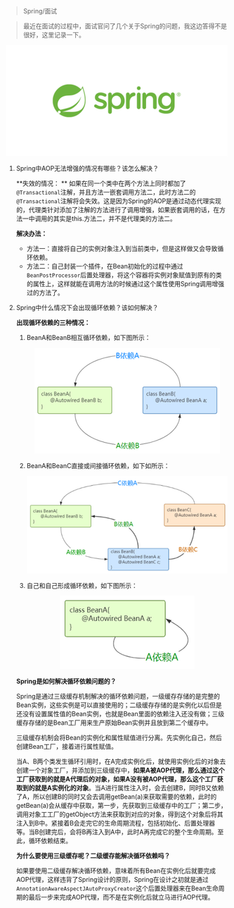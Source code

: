> Spring/面试

> 最近在面试的过程中，面试官问了几个关于Spring的问题，我这边答得不是很好，这里记录一下。

<div align=center><img src="../../assert/og-spring.png" style="zoom: 50%;" /></div>

1. Spring中AOP无法增强的情况有哪些？该怎么解决？

    **失效的情况： ** 如果在同一个类中在两个方法上同时都加了`@Transactional`注解，并且方法一嵌套调用方法二，此时方法二的`@Transactional`注解将会失效。这是因为Spring的AOP是通过动态代理实现的，代理类针对添加了注解的方法进行了调用增强，如果嵌套调用的话，在方法一中调用的其实是this.方法二，并不是代理类的方法二。

    **解决办法：**

    * 方法一：直接将自己的实例对象注入到当前类中，但是这样做又会导致循环依赖。
    * 方法二：自己封装一个插件，在Bean初始化的过程中通过`BeanPostProcessor`后置处理器，将这个容器将实例对象赋值到原有的类的属性上，这样就能在调用方法的时候通过这个属性使用Spring调用增强过的方法了。

2. Spring中什么情况下会出现循环依赖？该如何解决？

    **出现循环依赖的三种情况：**

    1. BeanA和BeanB相互循环依赖，如下图所示：

        <div align=center><img src="../../assert/a和b相互依赖.webp" /></div>

    2. BeanA和BeanC直接或间接循环依赖，如下如所示：

        <div align=center><img src="../../assert/a和c间接依赖.webp" /></div>

    3. 自己和自己形成循环依赖，如下图所示：

        <div align=center><img src="../../assert/自己依赖自己.webp" /></div>

    **Spring是如何解决循环依赖问题的？**

    Spring是通过三级缓存机制解决的循环依赖问题，一级缓存存储的是完整的Bean实例，这些实例是可以直接使用的；二级缓存存储的是实例化以后但是还没有设置属性值的Bean实例，也就是Bean里面的依赖注入还没有做；三级缓存存储的是Bean工厂用来生产原始Bean实例并且放到第二个缓存中。

    三级缓存机制会将Bean的实例化和属性赋值进行分离。先实例化自己，然后创建Bean工厂，接着进行属性赋值。

    当A、B两个类发生循环引用时，在A完成实例化后，就使用实例化后的对象去创建一个对象工厂，并添加到三级缓存中，**如果A被AOP代理，那么通过这个工厂获取到的就是A代理后的对象，如果A没有被AOP代理，那么这个工厂获取到的就是A实例化的对象**。当A进行属性注入时，会去创建B，同时B又依赖了A，所以创建B的同时又会去调用getBean(a)来获取需要的依赖，此时的getBean(a)会从缓存中获取，第一步，先获取到三级缓存中的工厂；第二步，调用对象工工厂的getObject方法来获取到对应的对象，得到这个对象后将其注入到B中。紧接着B会走完它的生命周期流程，包括初始化、后置处理器等。当B创建完后，会将B再注入到A中，此时A再完成它的整个生命周期。至此，循环依赖结束。

    **为什么要使用三级缓存呢？二级缓存能解决循环依赖吗？**

    如果要使用二级缓存解决循环依赖，意味着所有Bean在实例化后就要完成AOP代理，这样违背了Spring设计的原则，Spring在设计之初就是通过`AnnotationAwareAspectJAutoProxyCreator`这个后置处理器来在Bean生命周期的最后一步来完成AOP代理，而不是在实例化后就立马进行AOP代理。